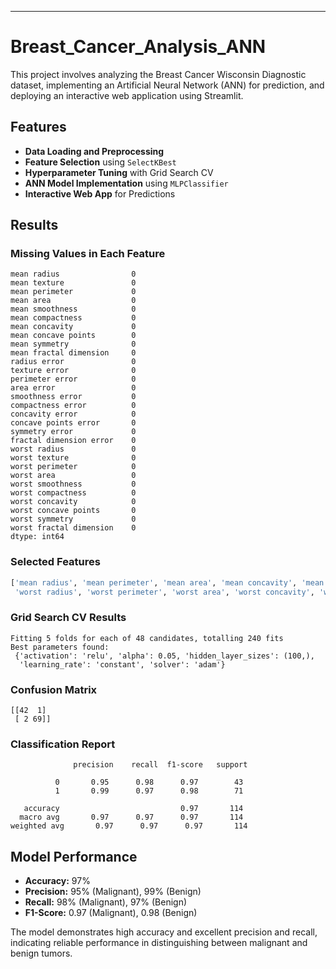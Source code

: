 ---

# Breast_Cancer_Analysis_ANN

This project involves analyzing the Breast Cancer Wisconsin Diagnostic dataset, implementing an Artificial Neural Network (ANN) for prediction, and deploying an interactive web application using Streamlit.

## Features

- **Data Loading and Preprocessing**
- **Feature Selection** using `SelectKBest`
- **Hyperparameter Tuning** with Grid Search CV
- **ANN Model Implementation** using `MLPClassifier`
- **Interactive Web App** for Predictions

## Results

### Missing Values in Each Feature

```plaintext
mean radius                0
mean texture               0
mean perimeter             0
mean area                  0
mean smoothness            0
mean compactness           0
mean concavity             0
mean concave points        0
mean symmetry              0
mean fractal dimension     0
radius error               0
texture error              0
perimeter error            0
area error                 0
smoothness error           0
compactness error          0
concavity error            0
concave points error       0
symmetry error             0
fractal dimension error    0
worst radius               0
worst texture              0
worst perimeter            0
worst area                 0
worst smoothness           0
worst compactness          0
worst concavity            0
worst concave points       0
worst symmetry             0
worst fractal dimension    0
dtype: int64
```

### Selected Features

```python
['mean radius', 'mean perimeter', 'mean area', 'mean concavity', 'mean concave points', 
 'worst radius', 'worst perimeter', 'worst area', 'worst concavity', 'worst concave points']
```

### Grid Search CV Results

```
Fitting 5 folds for each of 48 candidates, totalling 240 fits
Best parameters found:
 {'activation': 'relu', 'alpha': 0.05, 'hidden_layer_sizes': (100,), 
  'learning_rate': 'constant', 'solver': 'adam'}
```

### Confusion Matrix

```
[[42  1]
 [ 2 69]]
```

### Classification Report

```
              precision    recall  f1-score   support

          0       0.95      0.98      0.97        43
          1       0.99      0.97      0.98        71

   accuracy                           0.97       114
  macro avg       0.97      0.97      0.97       114
weighted avg       0.97      0.97      0.97       114
```

## Model Performance

- **Accuracy:** 97%
- **Precision:** 95% (Malignant), 99% (Benign)
- **Recall:** 98% (Malignant), 97% (Benign)
- **F1-Score:** 0.97 (Malignant), 0.98 (Benign)

The model demonstrates high accuracy and excellent precision and recall, indicating reliable performance in distinguishing between malignant and benign tumors.
